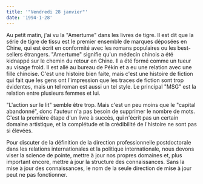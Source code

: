 ```yaml
---
title: '"Vendredi 28 janvier"'
date: '1994-1-28'
---
```

Au petit matin, j'ai vu la "Amertume" dans les livres de tigre. Il est dit que la série de tigre de tissu est le premier ensemble de marques déposées en Chine, qui est écrit en conformité avec les romans populaires ou les best-sellers étrangers. "Amertume" signifie qu'un médecin chinois a été kidnappé sur le chemin du retour en Chine. Il a été formé comme un tueur au visage froid. Il est allé au bureau de Pékin et a eu une relation avec une fille chinoise. C'est une histoire bien faite, mais c'est une histoire de fiction qui fait que les gens ont l'impression que les traces de fiction sont trop évidentes, mais un tel roman est aussi un tel style. Le principal "MSG" est la relation entre plusieurs femmes et lui.

"L'action sur le lit" semble être trop. Mais c'est un peu moins que le "capital abandonné", donc l'auteur n'a pas besoin de supprimer le nombre de mots. C'est la première étape d'un livre à succès, qui n'écrit pas un certain domaine artistique, et la complétude et la crédibilité de l'histoire ne sont pas si élevées.

Pour discuter de la définition de la direction professionnelle postdoctorale dans les relations internationales et la politique internationale, nous devons viser la science de pointe, mettre à jour nos propres domaines et, plus important encore, mettre à jour la structure des connaissances. Sans la mise à jour des connaissances, le nom de la seule direction de mise à jour peut ne pas fonctionner.